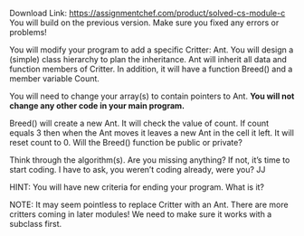 Download Link: https://assignmentchef.com/product/solved-cs-module-c
<br>
You will build on the previous version.  Make sure you fixed any errors or problems!




You will modify your program to add a specific Critter: Ant.   You will design a (simple) class hierarchy to plan the inheritance.  Ant will inherit all data and function members of Critter.  In addition, it will have a function Breed() and a member variable Count.




You will need to change your array(s) to contain pointers to Ant.  <strong>You will not change any other code in your main program.</strong>




Breed() will create a new Ant.  It will check the value of count.  If count equals 3 then when the Ant moves it leaves a new Ant in the cell it left.  It will reset count to 0.  Will the Breed() function be public or private?




Think through the algorithm(s).  Are you missing anything?  If not, it’s time to start coding.  I have to ask, you weren’t coding already, were you?  JJ




HINT:  You will have new criteria for ending your program.  What is it?




NOTE:  It may seem pointless to replace Critter with an Ant.  There are more critters coming in later modules!  We need to make sure it works with a subclass first.


